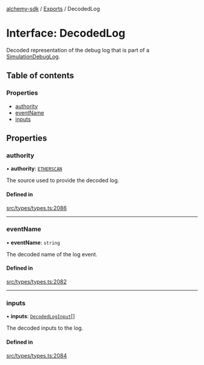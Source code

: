 [alchemy-sdk](../README.md) / [Exports](../modules.md) / DecodedLog

# Interface: DecodedLog

Decoded representation of the debug log that is part of a
[SimulationDebugLog](SimulationDebugLog.md).

## Table of contents

### Properties

- [authority](DecodedLog.md#authority)
- [eventName](DecodedLog.md#eventname)
- [inputs](DecodedLog.md#inputs)

## Properties

### authority

• **authority**: [`ETHERSCAN`](../enums/DecodingAuthority.md#etherscan)

The source used to provide the decoded log.

#### Defined in

[src/types/types.ts:2086](https://github.com/alchemyplatform/alchemy-sdk-js/blob/e05babb/src/types/types.ts#L2086)

___

### eventName

• **eventName**: `string`

The decoded name of the log event.

#### Defined in

[src/types/types.ts:2082](https://github.com/alchemyplatform/alchemy-sdk-js/blob/e05babb/src/types/types.ts#L2082)

___

### inputs

• **inputs**: [`DecodedLogInput`](DecodedLogInput.md)[]

The decoded inputs to the log.

#### Defined in

[src/types/types.ts:2084](https://github.com/alchemyplatform/alchemy-sdk-js/blob/e05babb/src/types/types.ts#L2084)
